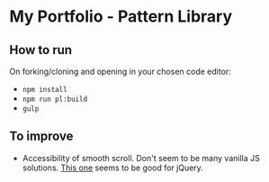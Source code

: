 # My Portfolio - Pattern Library
## How to run
On forking/cloning and opening in your chosen code editor:
- `npm install`
- `npm run pl:build`
- `gulp`

## To improve
- Accessibility of smooth scroll. Don't seem to be many vanilla JS solutions. [This one](https://css-tricks.com/smooth-scrolling-accessibility/) seems to be good for jQuery.
